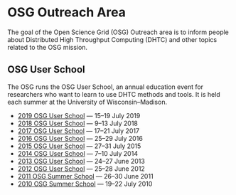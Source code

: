 # OSG Outreach Area

The goal of the Open Science Grid (OSG) Outreach area is to inform people about Distributed High Throughput Computing
(DHTC) and other topics related to the OSG mission.

## OSG User School

The OSG runs the OSG User School, an annual education event for researchers who want to learn to use DHTC methods and
tools.  It is held each summer at the University of Wisconsin–Madison.

- [2019 OSG User School](https://opensciencegrid.org/user-school-2019/) — 15–19 July 2019
- [2018 OSG User School](https://opensciencegrid.org/user-school-2018/) — 9–13 July 2018
- [2017 OSG User School](https://opensciencegrid.org/user-school-2017/) — 17–21 July 2017
- [2016 OSG User School](/past-schools) — 25–29 July 2016
- [2015 OSG User School](/past-schools) — 27–31 July 2015
- [2014 OSG User School](/past-schools) — 7–10 July 2014
- [2013 OSG User School](/past-schools) — 24–27 June 2013
- [2012 OSG User School](/past-schools) — 25–28 June 2012
- [2011 OSG Summer School](/past-schools) — 26–30 June 2011
- [2010 OSG Summer School](/past-schools) — 19–22 July 2010
